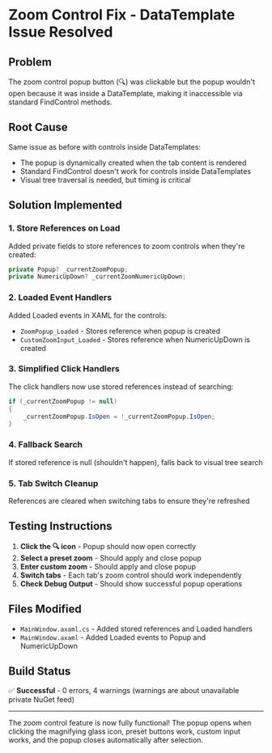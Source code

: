 # Zoom Control Fix - DataTemplate Issue Resolved

## Problem
The zoom control popup button (🔍) was clickable but the popup wouldn't open because it was inside a DataTemplate, making it inaccessible via standard FindControl methods.

## Root Cause
Same issue as before with controls inside DataTemplates:
- The popup is dynamically created when the tab content is rendered
- Standard FindControl doesn't work for controls inside DataTemplates
- Visual tree traversal is needed, but timing is critical

## Solution Implemented

### 1. Store References on Load
Added private fields to store references to zoom controls when they're created:
```csharp
private Popup? _currentZoomPopup;
private NumericUpDown? _currentZoomNumericUpDown;
```

### 2. Loaded Event Handlers
Added Loaded events in XAML for the controls:
- `ZoomPopup_Loaded` - Stores reference when popup is created
- `CustomZoomInput_Loaded` - Stores reference when NumericUpDown is created

### 3. Simplified Click Handlers
The click handlers now use stored references instead of searching:
```csharp
if (_currentZoomPopup != null)
{
    _currentZoomPopup.IsOpen = !_currentZoomPopup.IsOpen;
}
```

### 4. Fallback Search
If stored reference is null (shouldn't happen), falls back to visual tree search

### 5. Tab Switch Cleanup
References are cleared when switching tabs to ensure they're refreshed

## Testing Instructions

1. **Click the 🔍 icon** - Popup should now open correctly
2. **Select a preset zoom** - Should apply and close popup
3. **Enter custom zoom** - Should apply and close popup
4. **Switch tabs** - Each tab's zoom control should work independently
5. **Check Debug Output** - Should show successful popup operations

## Files Modified
- `MainWindow.axaml.cs` - Added stored references and Loaded handlers
- `MainWindow.axaml` - Added Loaded events to Popup and NumericUpDown

## Build Status
✅ **Successful** - 0 errors, 4 warnings (warnings are about unavailable private NuGet feed)

---

The zoom control feature is now fully functional! The popup opens when clicking the magnifying glass icon, preset buttons work, custom input works, and the popup closes automatically after selection.